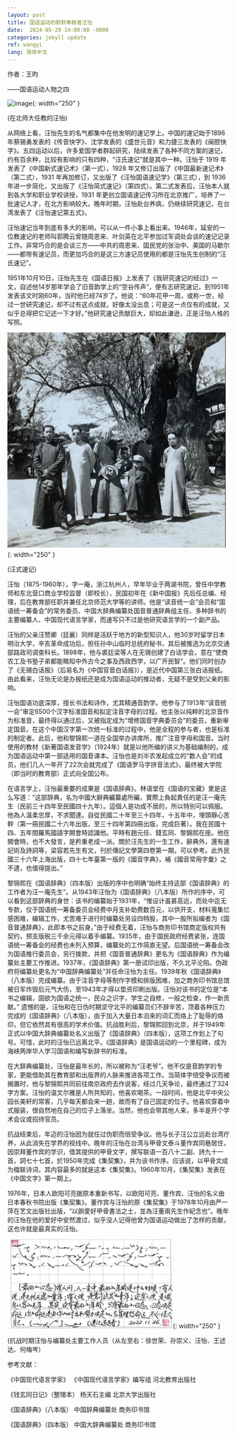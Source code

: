```yaml
---
layout: post
title: 国语运动的默默奉献者汪怡
date:  2024-05-29 14:00:00 -0000
categories: jekyll update
ref: wangyi
lang: 简体中文
---
```


作者：王昀


——国语运动人物之四

![image](/assets/imgs/wangui-1.jpg "在北师大任教的汪怡"){: width="250" }

(在北师大任教的汪怡)

从网络上看，汪怡先生的名气都集中在他发明的速记学上。中国的速记始于1896年蔡锡勇发表的《传音快字》、沈学发表的《盛世元音》和力捷三发表的《闽腔快字》。五四运动以后，许多爱国学者群起研究，陆续发表了各种不同方案的速记，约有百余种，比较有影响的只有四种，“汪氏速记”就是其中一种。汪怡于 1919 年发表了《中国新式速记术》（第一式），1928 年又修订出版了《中国最新速记术》（第二式），1931 年再加修订，又出版了《汪怡国语速记学》（第三式），到 1936 年进一步简化，又出版了《汪怡简式速记》（第四式）。第二式发表后，汪怡本人就到各大学和职业学校讲授，1931 年更创立国语速记传习所在北京推广，培养了一批速记人才，在北方影响较大。晚年时期，汪怡赴台养病，仍继续研究速记，在台湾发表了《汪怡速记第五式》。

汪怡速记当年到底有多大的影响，可以从一件小事上看出来。1946年，延安的一位教速记的老师叫郭腾云曾随周恩来、叶剑英在北平参加过军调处会谈的速记记录工作。非常巧合的是会谈三方——中共的周恩来、国民党的张治中、美国的马歇尔——都带有速记员，而更加巧合的是这三方速记员使用的都是汪怡先生创制的“汪氏速记”。

1951年10月10日，汪怡先生在《国语日报》上发表了《我研究速记的经过》一文，自述他14岁那年学会了旧音韵学上的“空谷传声”，便有志研究速记，到1951年发表该文时刚60年，当时他已经74岁了。他说：“60年花甲一周，或称一世，经过一世研究速记，却不过有这点成就，好像太没出息；可是这一点仅有的成就，又似乎总得把它记述一下才好。”他研究速记贡献巨大，却如此谦逊，正是汪怡人格的写照。

![image](/assets/imgs/wangyi-2.jpg "汪式速记"){: width="250" }

(汪式速记)

汪怡（1875-1960年），字一庵，浙江杭州人，早年毕业于两湖书院，曾任中学教师和东北营口商业学校监督（即校长），民国初年在《新中国报》先后任总编、经理，后在教育部任职并兼任北京师范大学等的讲师。他是“读音统一会”会员和“国语统一筹备会”的常务委员、中国大辞典编纂处国音普通辞典组主任、多种辞书的主要编纂人、中国现代语言学家，而速写只不过是他研究语言学的一个副产品。

汪怡的父亲汪赞卿（廷襄）同样是活跃于地方的新型知识人，他30岁时留学日本明治大学，辛亥革命成功后，担任孙中山临时总统府秘书，其后被推选为北京交通部路政司调查科长。1898年，他与裘廷梁等人在无锡创建了白话学会，意在“使商农工及书塾子弟都能略知中外古今之事及西政西学，以广开民智”。他们同时创办了《无锡白话报》（后易名为《中国官音白话报》），是近代中国第三张白话报纸。由此看来，汪怡无论是办报纸还是成为国语运动的推动者，无疑不是受到父亲的影响。

汪怡国语功底深厚，擅长书法和诗作，尤其精通音韵学。他参与了1913年“读音统一会”审定6500个汉字标准国音和拟定注音字母的过程。他主张以纯粹的北京音作为标准音，最终得以通过后，又被指定成为“增修国音字典委员会”的委员，重新审定国音。在这个中国汉字第一次统一标准的过程中，他是全程的参与者，也是标准的制定者。此后，他和黎锦熙一道在全国举办讲席所，推广注音字母和国音。当时使用的教材《新著国语发音学》（1924年）就是以他所编的讲义为基础编制的，成为国语运动中第一部适用的国音课本。汪怡也是刘半农发起成立的“数人会”的成员，他们几人一年开了22次会就完成了《国语罗马字拼音法式》，最终被大学院（即当时的教育部）正式向全国公布。

在语言学上，汪怡最重要的成果是《国语辞典》。林语堂在《国语的宝藏》里是这么写道：“这部辞典，名为中國大辭典編纂處所編，實際上負起責任的是汪一庵先生（民前三十四年至民國四十九年）。這個人是功成不居的，所以特別可以佩服。他為人溫柔忠厚，不求聞達。自從民國二十年至三十四年，十五年中，埋頭靜心苦幹（第一冊民國二十六年出版，至三十四年第四冊出版，完成巨著）。我在民國十四、五年間羅馬國語字開會時認識他。平時有趙元任、錢玄同、黎錦熙在座。他在開會時，也不大發言，是矜重老成一派。關於汪先生的一生工作，辭典外，還有速記術及詩詞等，梁容若先生有文，刊於傳記文學第四卷第一期，可以參考。此外民國三十六年上海出版，四十七年臺第一版的《國音字典》，補《國音常用字彙》之不逮，也值得提出。”

黎锦熙在《国语辞典》（四本版）出版的序中也明确“始终主持这部《国语辞典》的工作者为汪一庵先生”。从1943年汪怡为《国语辞典》（八本版）所作的序中，可以看到这部辞典的身世：该书的编纂始于1931年，“惟设计虽甚高远，而处中迄无专款，仅于国语统一筹备委员会经费中月支补助费数百元，以供开支，材料蒐集忆感困难，编辑工作，尤苦难于进行时编纂处另设四特股，其中一股所拟编者为《国音普通辞典》，此即本书之前身。”由于经费无着，汪怡与商务印书馆商定版权共有契约，预支版税三千余元得以着手编纂。1935年，由于国民政府经费紧张，连国语统一筹备会的经费也未列入预算，编纂处的工作简直无望。后国语统一筹备会改为国语推行委员会，另行拨款，并把《国音普通辞典》更名为《国语辞典》作为编纂处主要工作推进。1937年，《国语辞典》第一册试印出版，不久北平沦陷。伪政府将编纂处更名为“中国辞典编纂处”并任命汪怡为主任。1939年秋《国语辞典》（八本版）完成编纂。由于注音字母等制作字模和排版困难，加之商务印书馆总馆被日军炸毁后元气大伤，至1943年才得以垫资印刷出版。汪怡对该书的定位是“本书之编辑，固欲为国语之统一，民众之识字，学生之自修，一般之检查，作一新贡献。” 遗憾的是，汪怡和在日伪时期坚守北平的编纂员们不辞辛苦，顶着各种压力完成的《国语辞典》（八本版），由于加入大量日本泊来的词汇而烙上了耻辱的烙印，但它依然具有很高的学术价值。抗战胜利后，黎锦熙回到北京，并于1949年正式以中国大辞典编纂处名义出版了《国语辞典》（四本版），这项工作划上了句号。可惜，此时的汪怡已远离北平。《国语辞典》是国语运动的一个里程碑，成为海峡两岸华人学习国语和编写新辞书的标准。

在大辞典编纂处，汪怡是最年长的，所以被称为“汪老爷”。他不仅是音韵学的专家，更能借助其在教育部和出版界的人脉来推进各项工作。当简体字倍受争议而被搁置时，他与黎锦熙共同前往南京政府去作说客，经过几天争论，最终通过了324字方案。汪怡的温文尔雅是人所共知的，他喜欢喝茶。一段时间，他是北平中央公园长美轩的常客，几乎每天都会来一趟，故而有了自己固定的位子。他喜欢穿着中式服装，很自然地在自己的位子上落坐。当然，他也会带其他人来，多半是开个学术会议或招待官员。

抗战结束后，年迈的汪怡因为就任过伪职而倍受争议。他与长子汪公立远赴台湾疗养，从此消失在学界的视线中。晚年的汪怡在台湾与甲骨文泰斗董作宾同巷居住，因崇拜董作宾的学识，借其提供的甲骨文字，撰写联语一百八十二副、詩九十一首，詞七十七首，於1950年完成《集契集》，并为该书作序。应该说，以甲骨文成为楹联诗词，其内容最多的就是这本《集契集》。1960年10月，《集契集》发表在《中国文字》第一期上。

1976年，日本人欧阳可亮据原本重新书写，以欧阳可亮、董作宾、汪怡的名义由日本春秋书院出版《集契集》。董作宾与汪怡的原《集契集》于1978年10月由严一萍在艺文出版社出版，“以餉愛好甲骨書法之士，並為汪董兩先生作紀念也”。晚年的汪怡在他的爱好中安然渡过，似乎没人记得他曾为国语运动做出了怎样的贡献，这也许就是最真实的汪怡。

![image](/assets/imgs/wangyi-3.jpg "抗战时期汪怡与编纂处主要工作人员"){: width="250" }

(抗战时期汪怡与编纂处主要工作人员（从左至右：徐世荣、孙崇义、汪怡、王述达、何梅岑）


参考文献：

《中国现代语言学家》 《中国现代语言学家》编写组 河北教育出版社

《钱玄同日记》（整理本） 杨天石主编 北京大学出版社

《国语辞典》（八本版） 中国辞典编纂处 商务印书馆

《国语辞典》（四本版） 中国大辞典编纂处 商务印书馆

